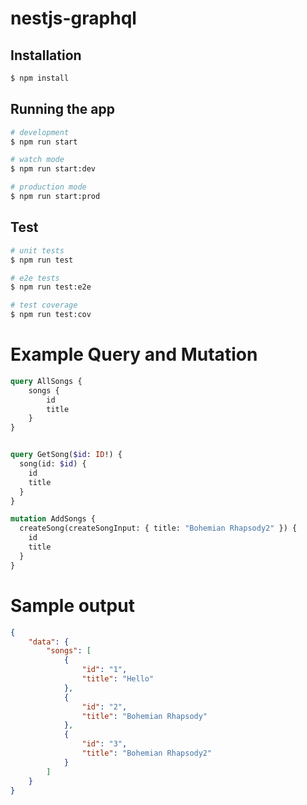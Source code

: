 # nestjs-graphql


## Installation

```bash
$ npm install
```

## Running the app

```bash
# development
$ npm run start

# watch mode
$ npm run start:dev

# production mode
$ npm run start:prod
```

## Test

```bash
# unit tests
$ npm run test

# e2e tests
$ npm run test:e2e

# test coverage
$ npm run test:cov
```


# Example Query and Mutation

```graphql
query AllSongs {
	songs {
		id
		title
	}
}


query GetSong($id: ID!) {
  song(id: $id) {
    id
    title
  }
}

mutation AddSongs {
  createSong(createSongInput: { title: "Bohemian Rhapsody2" }) {
    id
    title
  }
}
```

# Sample output

```json
{
	"data": {
		"songs": [
			{
				"id": "1",
				"title": "Hello"
			},
			{
				"id": "2",
				"title": "Bohemian Rhapsody"
			},
			{
				"id": "3",
				"title": "Bohemian Rhapsody2"
			}
		]
	}
}

```